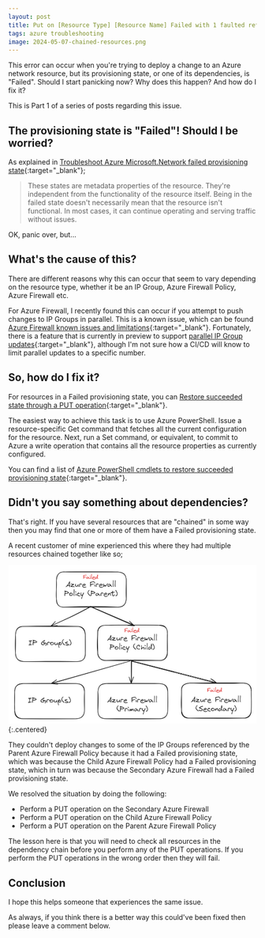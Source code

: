```yaml
---
layout: post
title: Put on [Resource Type] [Resource Name] Failed with 1 faulted referenced [Resource Type](s)
tags: azure troubleshooting
image: 2024-05-07-chained-resources.png
---
```


This error can occur when you're trying to deploy a change to an Azure network resource, but its provisioning state, or one of its dependencies, is "Failed". Should I start panicking now? Why does this happen? And how do I fix it?

This is Part 1 of a series of posts regarding this issue.

## The provisioning state is "Failed"! Should I be worried?

As explained in [Troubleshoot Azure Microsoft.Network failed provisioning state](https://learn.microsoft.com/en-us/azure/networking/troubleshoot-failed-state){:target="_blank"};

>These states are metadata properties of the resource. They're independent from the functionality of the resource itself. Being in the failed state doesn't necessarily mean that the resource isn't functional. In most cases, it can continue operating and serving traffic without issues.

OK, panic over, but...

## What's the cause of this?

There are different reasons why this can occur that seem to vary depending on the resource type, whether it be an IP Group, Azure Firewall Policy, Azure Firewall etc.

For Azure Firewall, I recently found this can occur if you attempt to push changes to IP Groups in parallel. This is a known issue, which can be found [Azure Firewall known issues and limitations](https://learn.microsoft.com/en-us/azure/firewall/firewall-known-issues){:target="_blank"}. Fortunately, there is a feature that is currently in preview to support [parallel IP Group updates](https://learn.microsoft.com/en-us/azure/firewall/ip-groups#parallel-ip-group-updates-preview){:target="_blank"}, although I'm not sure how a CI/CD will know to limit parallel updates to a specific number.

## So, how do I fix it?

For resources in a Failed provisioning state, you can [Restore succeeded state through a PUT operation](https://learn.microsoft.com/en-us/azure/networking/troubleshoot-failed-state#restoring-succeeded-state-through-a-put-operation){:target="_blank"}.

The easiest way to achieve this task is to use Azure PowerShell. Issue a resource-specific Get command that fetches all the current configuration for the resource. Next, run a Set command, or equivalent, to commit to Azure a write operation that contains all the resource properties as currently configured.

You can find a list of [Azure PowerShell cmdlets to restore succeeded provisioning state](https://learn.microsoft.com/en-us/azure/networking/troubleshoot-failed-state#azure-powershell-cmdlets-to-restore-succeeded-provisioning-state){:target="_blank"}.

## Didn't you say something about dependencies?

That's right. If you have several resources that are "chained" in some way then you may find that one or more of them have a Failed provisioning state.

A recent customer of mine experienced this where they had multiple resources chained together like so;

![Chained resources](/images/2024-05-07-chained-resources.png){:.centered}

They couldn't deploy changes to some of the IP Groups referenced by the Parent Azure Firewall Policy because it had a Failed provisioning state, which was because the Child Azure Firewall Policy had a Failed provisioning state, which in turn was because the Secondary Azure Firewall had a Failed provisioning state.

We resolved the situation by doing the following:

- Perform a PUT operation on the Secondary Azure Firewall
- Perform a PUT operation on the Child Azure Firewall Policy
- Perform a PUT operation on the Parent Azure Firewall Policy

The lesson here is that you will need to check all resources in the dependency chain before you perform any of the PUT operations. If you perform the PUT operations in the wrong order then they will fail.

## Conclusion

I hope this helps someone that experiences the same issue.

As always, if you think there is a better way this could've been fixed then please leave a comment below.
